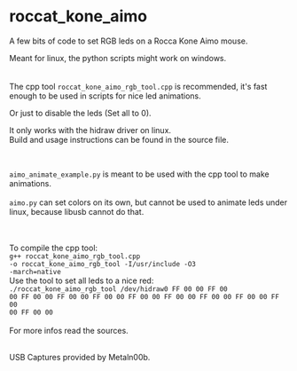 # roccat_kone_aimo
A few bits of code to set RGB leds on a Rocca Kone Aimo mouse.

Meant for linux, the python scripts might work on windows.  
<br/>
<br/>
The cpp tool `roccat_kone_aimo_rgb_tool.cpp` is recommended, it's fast enough to be used in scripts for nice led animations.

Or just to disable the leds (Set all to 0).

It only works with the hidraw driver on linux.
<br/>
Build and usage instructions can be found in the source file. 

<br/>

`aimo_animate_example.py` is meant to be used with the cpp tool to make animations.
<br/>
<br/>
`aimo.py` can set colors on its own, but cannot be used to animate leds under linux, because libusb cannot do that.  
<br/>
<br/>

To compile the cpp tool:<br/>
<code>g++ roccat_kone_aimo_rgb_tool.cpp -o roccat_kone_aimo_rgb_tool -I/usr/include -O3 -march=native</code><br/>
Use the tool to set all leds to a nice red:<br/>
<code>./roccat_kone_aimo_rgb_tool /dev/hidraw0 FF 00 00 FF 00 00 FF 00 00 FF 00 00 FF 00 00 FF 00 00 FF 00 00 FF 00 00 FF 00 00 FF 00 00 FF 00 00</code><br/>
<br/>
For more infos read the sources. 
<br/>
<br/>
  
USB Captures provided by Metaln00b.

